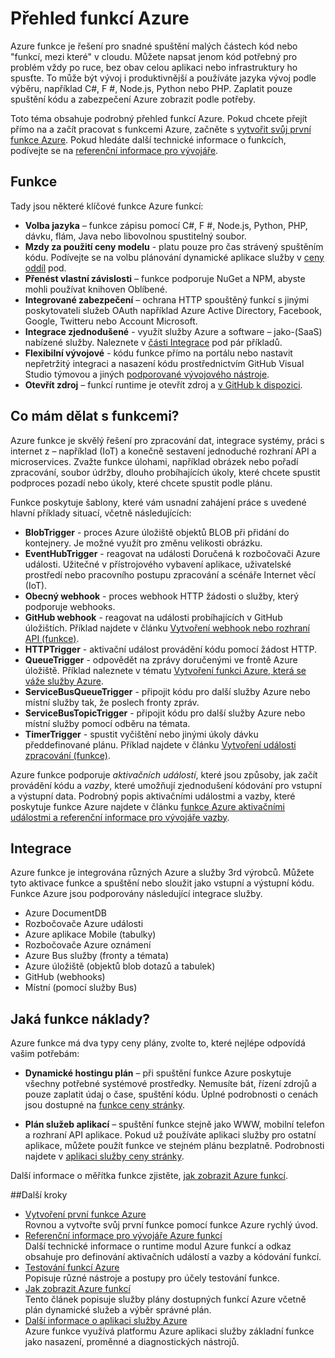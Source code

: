 <properties
   pageTitle="Přehled funkcí Azure | Microsoft Azure"
   description="Pochopte, jak používat funkce Azure optimalizovat asynchronní zatížení v minutách."
   services="functions"
   documentationCenter="na"
   authors="mattchenderson"
   manager="erikre"
   editor=""
   tags=""
   keywords="Azure funkcí, funkce, zpracování události, webhooks, dynamické výpočetním, bez serveru architektura"/>

<tags
   ms.service="functions"
   ms.devlang="multiple"
   ms.topic="get-started-article"
   ms.tgt_pltfrm="multiple"
   ms.workload="na"
   ms.date="08/29/2016"
   ms.author="cfowler;mahender;glenga"/>
   
   
# <a name="azure-functions-overview"></a>Přehled funkcí Azure

Azure funkce je řešení pro snadné spuštění malých částech kód nebo "funkcí, mezi které" v cloudu. Můžete napsat jenom kód potřebný pro problém vždy po ruce, bez obav celou aplikaci nebo infrastruktury ho spusťte. To může být vývoj i produktivnější a používáte jazyka vývoj podle výběru, například C#, F #, Node.js, Python nebo PHP. Zaplatit pouze spuštění kódu a zabezpečení Azure zobrazit podle potřeby.

Toto téma obsahuje podrobný přehled funkcí Azure. Pokud chcete přejít přímo na a začít pracovat s funkcemi Azure, začněte s [vytvořit svůj první funkce Azure](functions-create-first-azure-function.md). Pokud hledáte další technické informace o funkcích, podívejte se na [referenční informace pro vývojáře](functions-reference.md).

## <a name="features"></a>Funkce

Tady jsou některé klíčové funkce Azure funkcí:
    
* **Volba jazyka** – funkce zápisu pomocí C#, F #, Node.js, Python, PHP, dávku, flám, Java nebo libovolnou spustitelný soubor.
* **Mzdy za použití ceny modelu** - platu pouze pro čas strávený spuštěním kódu. Podívejte se na volbu plánování dynamické aplikace služby v [ceny oddíl](#pricing) pod.  
* **Přenést vlastní závislosti** – funkce podporuje NuGet a NPM, abyste mohli používat knihoven Oblíbené.  
* **Integrované zabezpečení** – ochrana HTTP spouštěný funkcí s jinými poskytovateli služeb OAuth například Azure Active Directory, Facebook, Google, Twitteru nebo Account Microsoft.  
* **Integrace zjednodušené** - využít služby Azure a software – jako-(SaaS) nabízené služby. Naleznete v [části Integrace](#integrations) pod pár příkladů.  
* **Flexibilní vývojové** - kódu funkce přímo na portálu nebo nastavit nepřetržitý integraci a nasazení kódu prostřednictvím GitHub Visual Studio týmovou a jiných [podporované vývojového nástroje](../app-service-web/web-sites-deploy.md#deploy-using-an-ide).  
* **Otevřít zdroj** – funkcí runtime je otevřít zdroj a [v GitHub k dispozici](https://github.com/azure/azure-webjobs-sdk-script).  

## <a name="what-can-i-do-with-functions"></a>Co mám dělat s funkcemi?

Azure funkce je skvělý řešení pro zpracování dat, integrace systémy, práci s internet z – například (IoT) a konečně sestavení jednoduché rozhraní API a microservices. Zvažte funkce úlohami, například obrázek nebo pořadí zpracování, soubor údržby, dlouho probíhajících úkoly, které chcete spustit podproces pozadí nebo úkoly, které chcete spustit podle plánu. 

Funkce poskytuje šablony, které vám usnadní zahájení práce s uvedené hlavní příklady situací, včetně následujících:

* **BlobTrigger** - proces Azure úložiště objektů BLOB při přidání do kontejnery. Je možné využít pro změnu velikosti obrázku.
* **EventHubTrigger** - reagovat na události Doručená k rozbočovači Azure události. Užitečné v přístrojového vybavení aplikace, uživatelské prostředí nebo pracovního postupu zpracování a scénáře Internet věcí (IoT).
* **Obecný webhook** - proces webhook HTTP žádosti o služby, který podporuje webhooks.
* **GitHub webhook** - reagovat na události probíhajících v GitHub úložištích. Příklad najdete v článku [Vytvoření webhook nebo rozhraní API (funkce)](functions-create-a-web-hook-or-api-function.md).
* **HTTPTrigger** - aktivační událost provádění kódu pomocí žádost HTTP.
* **QueueTrigger** - odpovědět na zprávy doručenými ve frontě Azure úložiště. Příklad naleznete v tématu [Vytvoření funkci Azure, která se váže služby Azure](functions-create-an-azure-connected-function.md).
* **ServiceBusQueueTrigger** - připojit kódu pro další služby Azure nebo místní služby tak, že poslech fronty zpráv. 
* **ServiceBusTopicTrigger** - připojit kódu pro další služby Azure nebo místní služby pomocí odběru na témata. 
* **TimerTrigger** - spustit vyčištění nebo jinými úkoly dávku předdefinované plánu. Příklad najdete v článku [Vytvoření události zpracování (funkce)](functions-create-an-event-processing-function.md).

Azure funkce podporuje *aktivačních událostí*, které jsou způsoby, jak začít provádění kódu a *vazby*, které umožňují zjednodušení kódování pro vstupní a výstupní data. Podrobný popis aktivačními událostmi a vazby, které poskytuje funkce Azure najdete v článku [funkce Azure aktivačními událostmi a referenční informace pro vývojáře vazby](functions-triggers-bindings.md).


## <a name="integrations"></a>Integrace

Azure funkce je integrována různých Azure a služby 3rd výrobců. Můžete tyto aktivace funkce a spuštění nebo sloužit jako vstupní a výstupní kódu. Funkce Azure jsou podporovány následující integrace služby. 

* Azure DocumentDB
* Rozbočovače Azure události 
* Azure aplikace Mobile (tabulky)
* Rozbočovače Azure oznámení
* Azure Bus služby (fronty a témata)
* Azure úložiště (objektů blob dotazů a tabulek) 
* GitHub (webhooks)
* Místní (pomocí služby Bus)

## <a name="pricing"></a>Jaká funkce náklady?

Azure funkce má dva typy ceny plány, zvolte to, které nejlépe odpovídá vašim potřebám: 

* **Dynamické hostingu plán** – při spuštění funkce Azure poskytuje všechny potřebné systémové prostředky. Nemusíte bát, řízení zdrojů a pouze zaplatit údaj o čase, spuštění kódu. Úplné podrobnosti o cenách jsou dostupné na [funkce ceny stránky](/pricing/details/functions). 

* **Plán služeb aplikací** – spuštění funkce stejně jako WWW, mobilní telefon a rozhraní API aplikace. Pokud už používáte aplikaci služby pro ostatní aplikace, můžete použít funkce ve stejném plánu bezplatně. Podrobnosti najdete v [aplikaci služby ceny stránky](/pricing/details/app-service/).

Další informace o měřítka funkce zjistěte, [jak zobrazit Azure funkcí](functions-scale.md).

##<a name="next-steps"></a>Další kroky

+ [Vytvoření první funkce Azure](functions-create-first-azure-function.md)  
Rovnou a vytvořte svůj první funkce pomocí funkce Azure rychlý úvod. 
+ [Referenční informace pro vývojáře Azure funkcí](functions-reference.md)  
Další technické informace o runtime modul Azure funkcí a odkaz obsahuje pro definování aktivačních událostí a vazby a kódování funkcí.
+ [Testování funkcí Azure](functions-test-a-function.md)  
Popisuje různé nástroje a postupy pro účely testování funkce.
+ [Jak zobrazit Azure funkcí](functions-scale.md)  
Tento článek popisuje služby plány dostupných funkcí Azure včetně plán dynamické služeb a výběr správné plán. 
+ [Další informace o aplikaci služby Azure](../app-service/app-service-value-prop-what-is.md)  
Azure funkce využívá platformu Azure aplikaci služby základní funkce jako nasazení, proměnné a diagnostických nástrojů. 